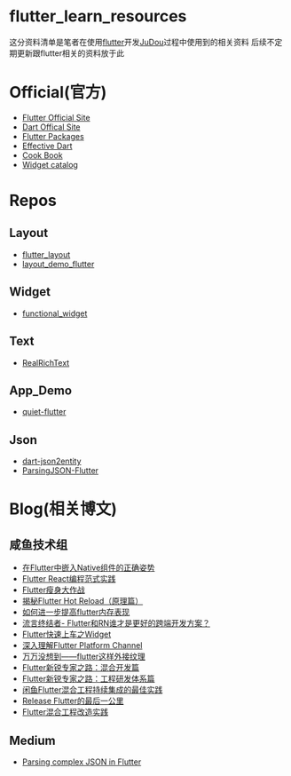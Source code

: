 # flutter_learn_resources

这分资料清单是笔者在使用[flutter](https://flutter.io/)开发[JuDou](https://github.com/CrazyCoderShi/judou)过程中使用到的相关资料
后续不定期更新跟flutter相关的资料放于此

# Official(官方)

- [Flutter Official Site](https://flutter.io/)
- [Dart Offical Site](https://www.dartlang.org/)
- [Flutter Packages](https://pub.dartlang.org/flutter/packages)
- [Effective Dart](https://www.dartlang.org/guides/language/effective-dart)
- [Cook Book](https://flutter.io/docs/cookbook)
- [Widget catalog](https://flutter.io/docs/development/ui/widgets)

# Repos

## Layout

- [flutter_layout](https://github.com/nb312/flutter_layout?utm_source=gold_browser_extension)
- [layout_demo_flutter](https://github.com/bizz84/layout-demo-flutter)

## Widget

- [functional_widget](https://github.com/rrousselGit/functional_widget?utm_source=gold_browser_extension)

## Text
- [RealRichText](https://github.com/bytedance/RealRichText?utm_source=gold_browser_extension)

## App_Demo

- [quiet-flutter](https://github.com/boyan01/quiet-flutter?utm_source=gold_browser_extension)

## Json
- [dart-json2entity](https://github.com/laxian/dart-json2entity) 
- [ParsingJSON-Flutter](https://github.com/PoojaB26/ParsingJSON-Flutter)

# Blog(相关博文)

## 咸鱼技术组
- [在Flutter中嵌入Native组件的正确姿势](https://juejin.im/post/5bed04d96fb9a049a42e9c40)
- [Flutter React编程范式实践](https://juejin.im/post/5b4bfd8af265da0f7d4eec94)
- [Flutter瘦身大作战](https://juejin.im/post/5bd2ac975188252928653585)
- [揭秘Flutter Hot Reload（原理篇）](https://juejin.im/post/5bc80ef7f265da0a857aa924)
- [如何进一步提高flutter内存表现](https://juejin.im/post/5bbec3d15188255c4322bbee)
- [流言终结者- Flutter和RN谁才是更好的跨端开发方案？](https://juejin.im/post/5b9606055188255c7c6541c3)
- [Flutter快速上车之Widget](https://juejin.im/post/5b8ce76f51882542c0626887)
- [深入理解Flutter Platform Channel](https://juejin.im/post/5b84ff6a6fb9a019f47d1cc9)
- [万万没想到——flutter这样外接纹理
](https://juejin.im/post/5b7b9051e51d45388b6aeceb)
- [Flutter新锐专家之路：混合开发篇](https://juejin.im/post/5b764acb51882532dc1812b1)
- [Flutter新锐专家之路：工程研发体系篇
](https://juejin.im/post/5b67cb2c6fb9a04fb900f358)
- [闲鱼Flutter混合工程持续集成的最佳实践
](https://juejin.im/post/5b5811f3e51d4519700f6979)
- [Release Flutter的最后一公里](https://juejin.im/post/5b456ebee51d4519277b7761)
- [Flutter混合工程改造实践
](https://juejin.im/post/5b3f098ce51d45199840f4bb)

## Medium

- [Parsing complex JSON in Flutter](https://medium.com/flutter-community/parsing-complex-json-in-flutter-747c46655f51)
